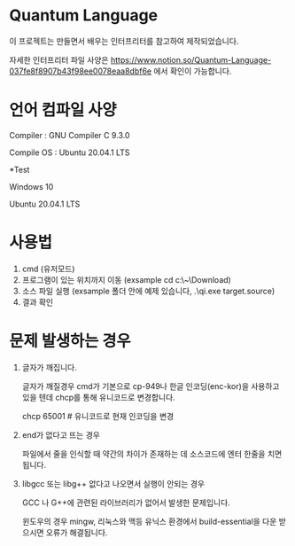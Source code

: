 # Quantum Language 

이 프로젝트는 만들면서 배우는 인터프리터를 참고하여 제작되었습니다.

자세한 인터프리터 파일 사양은 https://www.notion.so/Quantum-Language-037fe8f8907b43f98ee0078eaa8dbf6e 에서 확인이 가능합니다.


# 언어 컴파일 사양

Compiler : GNU Compiler C 9.3.0

Compile OS : Ubuntu 20.04.1 LTS



*Test

Windows 10

Ubuntu 20.04.1 LTS



# 사용법

 1. cmd (유저모드)
 2. 프로그램이 있는 위치까지 이동 (exsample cd c:\\~\Download)
 3. 소스 파일 실행 (exsample 폴더 안에 예제 있습니다, .\qi.exe target.source)
 4. 결과 확인

# 문제 발생하는 경우
 1. 글자가 깨집니다.

    글자가 깨질경우 cmd가 기본으로 cp-949나 한글 인코딩(enc-kor)을 사용하고 있을 텐데
    chcp를 통해 유니코드로 변경합니다.
    
    chcp 65001  # 유니코드로 현재 인코딩을 변경
 
 2. end가 없다고 뜨는 경우

    파일에서 줄을 인식할 때 약간의 차이가 존재하는 데
    소스코드에 엔터 한줄을 치면됩니다.
    
 3. libgcc 또는 libg++ 없다고 나오면서 실행이 안되는 경우
    
    GCC 나 G++에 관련된 라이브러리가 없어서 발생한 문제입니다.
    
    윈도우의 경우 mingw,
    리눅스와 맥등 유닉스 환경에서 build-essential을 다운 받으시면 오류가 해결됩니다.
